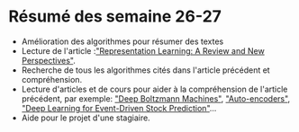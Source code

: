# Résumé des semaine 26-27

  - Amélioration des algorithmes pour résumer des textes 
   - Lecture de l'article :["Representation Learning: A Review and New
Perspectives"](http://www.cl.uni-heidelberg.de/courses/ws14/deepl/BengioETAL12.pdf).
   - Recherche de tous les algorithmes cités dans l'article précédent et compréhension.
   - Lecture d'articles et de cours pour aider à la compréhension de l'article précédent, par exemple: ["Deep Boltzmann Machines"](http://proceedings.mlr.press/v5/salakhutdinov09a/salakhutdinov09a.pdf), ["Auto-encoders"](http://www.deeplearningbook.org/contents/autoencoders.html), ["Deep Learning for Event-Driven Stock Prediction"](https://www.ijcai.org/Proceedings/15/Papers/329.pdf)...
   - Aide pour le projet d'une stagiaire.

